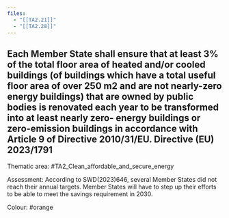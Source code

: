 ```yaml
---
files:
  - "[[TA2.21]]"
  - "[[TA2.28]]"
---
```

## Each Member State shall ensure that at least 3% of the total floor area of heated and/or cooled buildings (of buildings which have a total useful floor area of over 250 m2 and are not nearly-zero energy buildings) that are owned by public bodies is renovated each year to be transformed into at least nearly zero- energy buildings or zero-emission buildings in accordance with Article 9 of Directive 2010/31/EU. Directive (EU) 2023/1791

Thematic area: #TA2_Clean_affordable_and_secure_energy

Assessment: According to SWD(2023)646, several Member States did not reach their annual targets. Member States will have to step up their efforts to be able to meet the savings requirement in 2030.

Colour: #orange